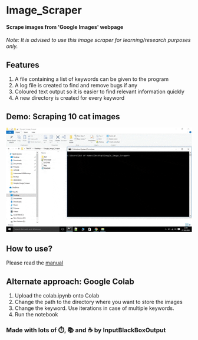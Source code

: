 # Image_Scraper
#### Scrape images from 'Google Images' webpage

*Note: It is advised to use this image scraper for learning/research purposes only.*

## Features
1. A file containing a list of keywords can be given to the program
1. A log file is created to find and remove bugs if any
1. Coloured text output so it is easier to find relevant information quickly
1. A new directory is created for every keyword

## Demo: Scraping 10 cat images
![demo.gif](demo.gif)

## How to use?
Please read the [manual](https://rutuparn.medium.com/9cf9a5950594?source=friends_link&sk=7e353dd0ffe00a765d97fd508656fc61)

## Alternate approach: Google Colab
1. Upload the colab.ipynb onto Colab
1. Change the path to the directory where you want to store the images
1. Change the keyword. Use iterations in case of multiple keywords. 
1. Run the notebook

### Made with lots of ⏱️, 📚 and ☕ by InputBlackBoxOutput
